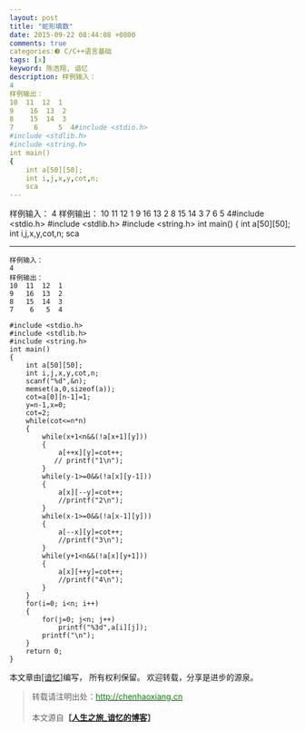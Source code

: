 ```yaml
---
layout: post
title: "蛇形填数"
date: 2015-09-22 08:44:08 +0800
comments: true
categories:❸ C/C++语言基础
tags: [x]
keyword: 陈浩翔, 谙忆
description: 样例输入： 
4 
样例输出： 
10  11  12  1 
9    16  13  2 
8    15  14  3 
7     6     5  4#include <stdio.h>
#include <stdlib.h>
#include <string.h>
int main()
{
    int a[50][50];
    int i,j,x,y,cot,n;
    sca 
---
```



样例输入： 
4 
样例输出： 
10  11  12  1 
9    16  13  2 
8    15  14  3 
7     6     5  4#include <stdio.h>
#include <stdlib.h>
#include <string.h>
int main()
{
    int a[50][50];
    int i,j,x,y,cot,n;
    sca
<!-- more -->
----------

```
样例输入：
4
样例输出：
10  11  12  1
9   16  13  2
8   15  14  3
7    6   5  4
```

```
#include <stdio.h>
#include <stdlib.h>
#include <string.h>
int main()
{
    int a[50][50];
    int i,j,x,y,cot,n;
    scanf("%d",&n);
    memset(a,0,sizeof(a));
    cot=a[0][n-1]=1;
    y=n-1,x=0;
    cot=2;
    while(cot<=n*n)
    {
        while(x+1<n&&(!a[x+1][y]))
        {
            a[++x][y]=cot++;
           // printf("1\n");
        }
        while(y-1>=0&&(!a[x][y-1]))
        {
            a[x][--y]=cot++;
            //printf("2\n");
        }
        while(x-1>=0&&(!a[x-1][y]))
        {
            a[--x][y]=cot++;
            //printf("3\n");
        }
        while(y+1<n&&(!a[x][y+1]))
        {
            a[x][++y]=cot++;
            //printf("4\n");
        }
    }
    for(i=0; i<n; i++)
    {
        for(j=0; j<n; j++)
            printf("%3d",a[i][j]);
        printf("\n");
    }
    return 0;
}

```

本文章由<a href="http://chenhaoxiang.cn/">[谙忆]</a>编写， 所有权利保留。 
欢迎转载，分享是进步的源泉。
<blockquote cite='陈浩翔'>
<p background-color='#D3D3D3'>转载请注明出处：<a href='http://chenhaoxiang.cn'><font color="green">http://chenhaoxiang.cn</font></a><br><br>
本文源自<strong>【<a href='http://chenhaoxiang.cn' target='_blank'>人生之旅_谙忆的博客</a>】</strong></p>
</blockquote>

